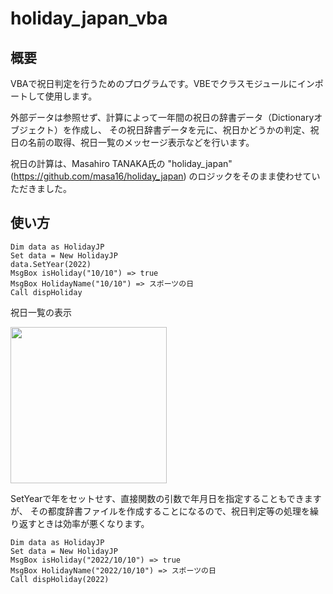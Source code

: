 # holiday_japan_vba
## 概要
VBAで祝日判定を行うためのプログラムです。VBEでクラスモジュールにインポートして使用します。

外部データは参照せず、計算によって一年間の祝日の辞書データ（Dictionaryオブジェクト）を作成し、
その祝日辞書データを元に、祝日かどうかの判定、祝日の名前の取得、祝日一覧のメッセージ表示などを行います。

祝日の計算は、Masahiro TANAKA氏の "holiday_japan" (https://github.com/masa16/holiday_japan) のロジックをそのまま使わせていただきました。

## 使い方
```
Dim data as HolidayJP
Set data = New HolidayJP
data.SetYear(2022)
MsgBox isHoliday("10/10") => true
MsgBox HolidayName("10/10") => スポーツの日
Call dispHoliday
```
祝日一覧の表示

<img src="https://i.gyazo.com/5b13f6dd77e5106f0a13144daf574553.png" width="250px">

SetYearで年をセットせす、直接関数の引数で年月日を指定することもできますが、
その都度辞書ファイルを作成することになるので、祝日判定等の処理を繰り返すときは効率が悪くなります。
```
Dim data as HolidayJP
Set data = New HolidayJP
MsgBox isHoliday("2022/10/10") => true
MsgBox HolidayName("2022/10/10") => スポーツの日
Call dispHoliday(2022)
```

